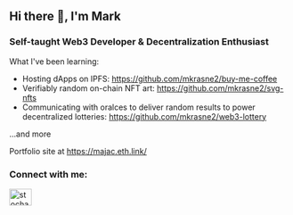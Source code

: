 ## Hi there 👋, I'm Mark


### Self-taught Web3 Developer & Decentralization Enthusiast

What I've been learning:

- Hosting dApps on IPFS: https://github.com/mkrasne2/buy-me-coffee
- Verifiably random on-chain NFT art: https://github.com/mkrasne2/svg-nfts
- Communicating with oralces to deliver random results to power decentralized lotteries: https://github.com/mkrasne2/web3-lottery

...and more

Portfolio site at https://majac.eth.link/

<h3 align="left">Connect with me:</h3>
<p align="left">
<a href="https://twitter.com/stochasticgood" target="blank"><img align="center" src="https://raw.githubusercontent.com/rahuldkjain/github-profile-readme-generator/master/src/images/icons/Social/twitter.svg" alt="stochasticgood" height="30" width="40" /></a>




